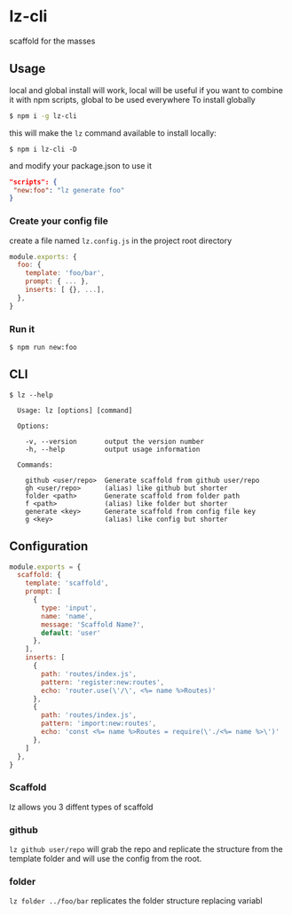 # lz-cli
scaffold for the masses

## Usage
local and global install will work, local will be useful if you want to combine it with npm scripts, global to be used everywhere 
To install globally
```sh
$ npm i -g lz-cli
```
this will make the `lz` command available 
to install locally:
```
$ npm i lz-cli -D
```
and modify your package.json to use it
```json
"scripts": {
 "new:foo": "lz generate foo"
}
```
### Create your config file
create a file named `lz.config.js` in the project root directory
```js
module.exports: {
  foo: {
    template: 'foo/bar',
    prompt: { ... },
    inserts: [ {}, ...],
  },
}
```
### Run it
```
$ npm run new:foo
```
## CLI
```console
$ lz --help

  Usage: lz [options] [command]

  Options:

    -v, --version       output the version number
    -h, --help          output usage information

  Commands:

    github <user/repo>  Generate scaffold from github user/repo
    gh <user/repo>      (alias) like github but shorter
    folder <path>       Generate scaffold from folder path
    f <path>            (alias) like folder but shorter
    generate <key>      Generate scaffold from config file key
    g <key>             (alias) like config but shorter
```

## Configuration
```js
module.exports = {
  scaffold: {
    template: 'scaffold',
    prompt: [
      {
        type: 'input',
        name: 'name',
        message: 'Scaffold Name?',
        default: 'user'
      },
    ],
    inserts: [
      {
        path: 'routes/index.js',
        pattern: 'register:new:routes',
        echo: 'router.use(\'/\', <%= name %>Routes)'
      },
      {
        path: 'routes/index.js',
        pattern: 'import:new:routes',
        echo: 'const <%= name %>Routes = require(\'./<%= name %>\')'
      },
    ]
  },
}
```

### Scaffold
lz allows you 3 diffent types of scaffold

### github
`lz github user/repo` will grab the repo and replicate the structure from the template folder and will use the config from the root.

### folder
`lz folder ../foo/bar` replicates the folder structure replacing variabl
